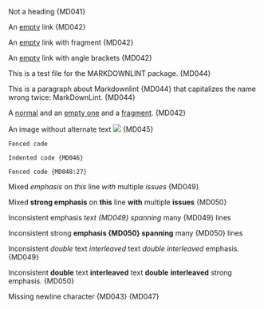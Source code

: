 Not a heading {MD041}

An [empty]() link {MD042}

An [empty](#) link with fragment {MD042}

An [empty](<>) link with angle brackets {MD042}

This is a test file for the MARKDOWNLINT package. {MD044}

This is a paragraph
about Markdownlint {MD044}
that capitalizes the
name wrong twice:
MarkDownLint. {MD044}

A [normal](link) and an [empty one]() and a [fragment](#one). {MD042}

An image without alternate text ![](image.jpg) {MD045}

```text
Fenced code
```

    Indented code {MD046}

~~~text
Fenced code {MD048:27}
~~~

Mixed *emphasis* on _this_ line *with* multiple _issues_ {MD049}

Mixed __strong emphasis__ on **this** line __with__ multiple **issues** {MD050}

Inconsistent
emphasis _text {MD049}
spanning_ many {MD049}
lines

Inconsistent
strong **emphasis {MD050}
spanning** many {MD050}
lines

Inconsistent _double_ text _interleaved_ text _double_ _interleaved_ emphasis. {MD049}

Inconsistent **double** text **interleaved** text **double** **interleaved** strong emphasis. {MD050}

<!-- markdownlint-configure-file {
  "MD013": false,
  "MD043": {
    "headings": [
      "# Heading"
    ]
  },
  "MD044": {
    "names": [
      "markdownlint"
    ]
  },
  "MD051": false
} -->

Missing newline character {MD043} {MD047}